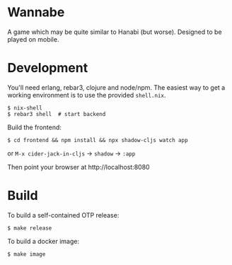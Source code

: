 Wannabe
=====

A game which may be quite similar to Hanabi (but worse). Designed to be played
on mobile.

# Development

You'll need erlang, rebar3, clojure and node/npm. The easiest way to get a
working environment is to use the provided `shell.nix`.

    $ nix-shell
    $ rebar3 shell  # start backend

Build the frontend:
    
    $ cd frontend && npm install && npx shadow-cljs watch app

or `M-x cider-jack-in-cljs` -> `shadow` -> `:app`

Then point your browser at http://localhost:8080

# Build

To build a self-contained OTP release:
    
    $ make release

To build a docker image:

    $ make image
